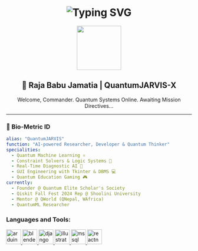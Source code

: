 <h1 align="center">
  <img src="https://readme-typing-svg.demolab.com?font=Fira+Code&duration=3000&pause=1000&color=00FF00&center=true&vCenter=true&width=600&lines=🔋+Powering+Up...;🧠+Booting+QuantumJARVIS+vX...;🛰️+Link+Established+%F0%9F%94%8C;💬+Ready+to+Assist+You..." alt="Typing SVG" />
</h1>

<p align="center">
  <img src="https://media.giphy.com/media/hvRJCLFzcasrR4ia7z/giphy.gif" width="120" />
</p>

<h2 align="center">🧠 Raja Babu Jamatia | QuantumJARVIS-X</h2>
<p align="center">Welcome, Commander. Quantum Systems Online. Awaiting Mission Directives...</p>

---

### 🧬 Bio-Metric ID

```yaml
alias: "QuantumJARVIS"
function: "AI-powered Researcher, Developer & Quantum Thinker"
specialities:
  - Quantum Machine Learning ⚛️
  - Constraint Solvers & Logic Systems 🧩
  - Real-Time Diagnostic AI 💉
  - GUI Engineering with Tkinter & DBMS 💻
  - Quantum Education Gaming 🎮
currently:
  - Founder @ Quantum Elite Scholar's Society
  - Qiskit Fall Fest 2024 Rep @ Shoolini University
  - Mentor @ QWorld (QNepal, WAfrica)
  - QuantumML Researcher


```



<h3 align="left">Languages and Tools:</h3>
<p align="left"> <a href="https://www.arduino.cc/" target="_blank" rel="noreferrer"> <img src="https://cdn.worldvectorlogo.com/logos/arduino-1.svg" alt="arduino" width="40" height="40"/> </a> <a href="https://www.blender.org/" target="_blank" rel="noreferrer"> <img src="https://download.blender.org/branding/community/blender_community_badge_white.svg" alt="blender" width="40" height="40"/> </a> <a href="https://www.djangoproject.com/" target="_blank" rel="noreferrer"> <img src="https://cdn.worldvectorlogo.com/logos/django.svg" alt="django" width="40" height="40"/> </a> <a href="https://www.adobe.com/in/products/illustrator.html" target="_blank" rel="noreferrer"> <img src="https://www.vectorlogo.zone/logos/adobe_illustrator/adobe_illustrator-icon.svg" alt="illustrator" width="40" height="40"/> </a> <a href="https://www.microsoft.com/en-us/sql-server" target="_blank" rel="noreferrer"> <img src="https://www.svgrepo.com/show/303229/microsoft-sql-server-logo.svg" alt="mssql" width="40" height="40"/> </a> <a href="https://reactnative.dev/" target="_blank" rel="noreferrer"> <img src="https://reactnative.dev/img/header_logo.svg" alt="reactnative" width="40" height="40"/> </a> </p>

